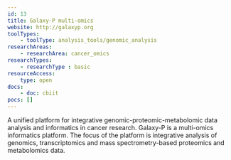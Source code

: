 ```yaml
---
id: 13
title: Galaxy-P multi-omics
website: http://galaxyp.org
toolTypes:
    - toolType: analysis_tools/genomic_analysis
researchAreas:
    - researchArea: cancer_omics
researchTypes:
    - researchType : basic
resourceAccess:
    type: open
docs:
    - doc: cbiit
pocs: []        
---
```

A unified platform for integrative genomic-proteomic-metabolomic data analysis and informatics in cancer research. Galaxy-P is a multi-omics informatics platform. The focus of the platform is integrative analysis of genomics, transcriptomics and mass spectrometry-based proteomics and metabolomics data.
